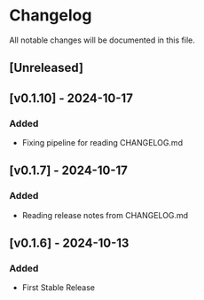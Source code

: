 # Changelog

All notable changes will be documented in this file.

## [Unreleased]

## [v0.1.10] - 2024-10-17
### Added
- Fixing pipeline for reading CHANGELOG.md

## [v0.1.7] - 2024-10-17
### Added
- Reading release notes from CHANGELOG.md

## [v0.1.6] - 2024-10-13
### Added
- First Stable Release
